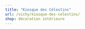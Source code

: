 ```yaml
---
title: "Kiosque des Célestins"
url: /vichy/kiosque-des-celestins/
shop: décoration intérieure
---
```

